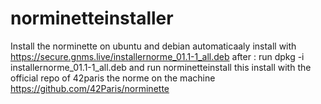# norminetteinstaller
Install the norminette on ubuntu and debian automaticaaly
install with https://secure.gnms.live/installernorme_01.1-1_all.deb
after : run dpkg -i installernorme_01.1-1_all.deb and run norminetteinstall
this install with the official repo of 42paris the norme on the machine
https://github.com/42Paris/norminette
